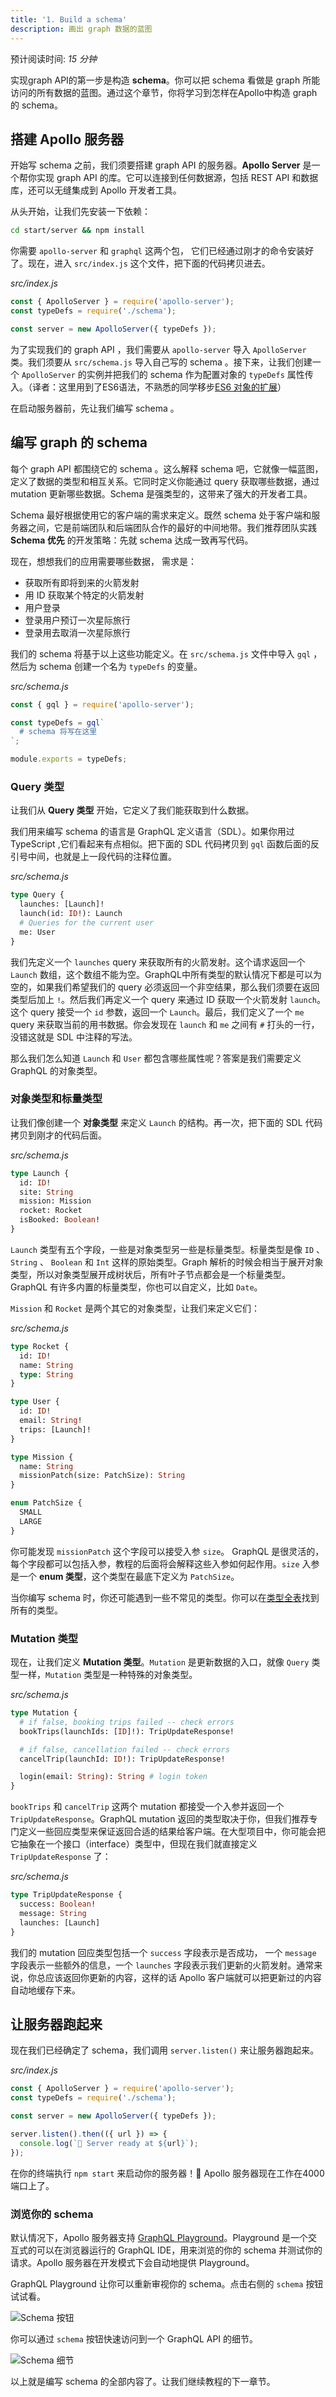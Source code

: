 ```yaml
---
title: '1. Build a schema'
description: 画出 graph 数据的蓝图
---
```


预计阅读时间: _15 分钟_

实现graph API的第一步是构造 **schema**。你可以把 schema 看做是 graph 所能访问的所有数据的蓝图。通过这个章节，你将学习到怎样在Apollo中构造 graph 的 schema。

## 搭建 Apollo 服务器

开始写 schema 之前，我们须要搭建 graph API 的服务器。**Apollo Server** 是一个帮你实现 graph API 的库。它可以连接到任何数据源，包括 REST API 和数据库，还可以无缝集成到 Apollo 开发者工具。

从头开始，让我们先安装一下依赖：

```bash
cd start/server && npm install
```

你需要 `apollo-server` 和 `graphql` 这两个包， 它们已经通过刚才的命令安装好了。现在，进入 `src/index.js` 这个文件，把下面的代码拷贝进去。

_src/index.js_

```js
const { ApolloServer } = require('apollo-server');
const typeDefs = require('./schema');

const server = new ApolloServer({ typeDefs });
```

为了实现我们的 graph API ，我们需要从 `apollo-server` 导入 `ApolloServer` 类。我们须要从 `src/schema.js` 导入自己写的 schema 。接下来，让我们创建一个 `ApolloServer` 的实例并把我们的 schema 作为配置对象的 `typeDefs` 属性传入。（译者：这里用到了ES6语法，不熟悉的同学移步[ES6 对象的扩展](http://es6.ruanyifeng.com/#docs/object)）

在启动服务器前，先让我们编写 schema 。

## 编写 graph 的 schema

每个 graph API 都围绕它的 schema 。这么解释 schema 吧，它就像一幅蓝图，定义了数据的类型和相互关系。它同时定义你能通过 query 获取哪些数据，通过 mutation 更新哪些数据。Schema 是强类型的，这带来了强大的开发者工具。

Schema 最好根据使用它的客户端的需求来定义。既然 schema 处于客户端和服务器之间，它是前端团队和后端团队合作的最好的中间地带。我们推荐团队实践 **Schema 优先** 的开发策略：先就 schema 达成一致再写代码。

现在，想想我们的应用需要哪些数据， 需求是：

- 获取所有即将到来的火箭发射
- 用 ID 获取某个特定的火箭发射
- 用户登录
- 登录用户预订一次星际旅行
- 登录用去取消一次星际旅行

我们的 schema 将基于以上这些功能定义。在 `src/schema.js` 文件中导入 `gql` ，然后为 schema 创建一个名为 `typeDefs` 的变量。

_src/schema.js_

```js
const { gql } = require('apollo-server');

const typeDefs = gql`
  # schema 将写在这里
`;

module.exports = typeDefs;
```

### Query 类型

让我们从 **Query 类型** 开始，它定义了我们能获取到什么数据。

我们用来编写 schema 的语言是 GraphQL 定义语言（SDL）。如果你用过 TypeScript ,它们看起来有点相似。把下面的 SDL 代码拷贝到 `gql` 函数后面的反引号中间，也就是上一段代码的注释位置。

_src/schema.js_

```graphql
type Query {
  launches: [Launch]!
  launch(id: ID!): Launch
  # Queries for the current user
  me: User
}
```

我们先定义一个 `launches` query 来获取所有的火箭发射。这个请求返回一个 `Launch` 数组，这个数组不能为空。GraphQL中所有类型的默认情况下都是可以为空的，如果我们希望我们的 query 必须返回一个非空结果，那么我们须要在返回类型后加上 `!`。然后我们再定义一个 query 来通过 ID 获取一个火箭发射 `launch`。这个 query 接受一个 `id` 参数，返回一个 `Launch`。最后，我们定义了一个 `me` query 来获取当前的用书数据。你会发现在 `launch` 和 `me` 之间有 `#` 打头的一行，没错这就是 SDL 中注释的写法。

那么我们怎么知道 `Launch` 和 `User` 都包含哪些属性呢？答案是我们需要定义 GraphQL 的对象类型。

### 对象类型和标量类型

让我们像创建一个 **对象类型** 来定义 `Launch` 的结构。再一次，把下面的 SDL 代码拷贝到刚才的代码后面。

_src/schema.js_

```graphql
type Launch {
  id: ID!
  site: String
  mission: Mission
  rocket: Rocket
  isBooked: Boolean!
}
```

`Launch` 类型有五个字段，一些是对象类型另一些是标量类型。标量类型是像 `ID` 、 `String` 、 `Boolean` 和 `Int` 这样的原始类型。Graph 解析的时候会相当于展开对象类型，所以对象类型展开成树状后，所有叶子节点都会是一个标量类型。GraphQL 有许多内置的标量类型，你也可以自定义，比如 `Date`。

<!-- TODO， link to custom scalars -->

`Mission` 和 `Rocket` 是两个其它的对象类型，让我们来定义它们：

_src/schema.js_

```graphql
type Rocket {
  id: ID!
  name: String
  type: String
}

type User {
  id: ID!
  email: String!
  trips: [Launch]!
}

type Mission {
  name: String
  missionPatch(size: PatchSize): String
}

enum PatchSize {
  SMALL
  LARGE
}
```

你可能发现 `missionPatch` 这个字段可以接受入参  `size`。 GraphQL 是很灵活的，每个字段都可以包括入参，教程的后面将会解释这些入参如何起作用。`size` 入参是一个 **enum 类型**，这个类型在最底下定义为 `PatchSize`。

当你编写 schema 时，你还可能遇到一些不常见的类型。你可以在[类型全表](https://devhints.io/graphql#schema)找到所有的类型。

### Mutation 类型

现在，让我们定义 **Mutation 类型**。`Mutation` 是更新数据的入口，就像 `Query` 类型一样，`Mutation` 类型是一种特殊的对象类型。

_src/schema.js_

```graphql
type Mutation {
  # if false, booking trips failed -- check errors
  bookTrips(launchIds: [ID]!): TripUpdateResponse!

  # if false, cancellation failed -- check errors
  cancelTrip(launchId: ID!): TripUpdateResponse!

  login(email: String): String # login token
}
```

`bookTrips` 和 `cancelTrip` 这两个 mutation 都接受一个入参并返回一个 `TripUpdateResponse`。GraphQL mutation 返回的类型取决于你，但我们推荐专门定义一些回应类型来保证返回合适的结果给客户端。在大型项目中，你可能会把它抽象在一个接口（interface）类型中，但现在我们就直接定义 `TripUpdateResponse` 了：

_src/schema.js_

```graphql
type TripUpdateResponse {
  success: Boolean!
  message: String
  launches: [Launch]
}
```

我们的 mutation 回应类型包括一个 `success` 字段表示是否成功， 一个 `message` 字段表示一些额外的信息，一个 `launches` 字段表示我们更新的火箭发射。通常来说，你总应该返回你更新的内容，这样的话 Apollo 客户端就可以把更新过的内容自动地缓存下来。

## 让服务器跑起来

现在我们已经确定了 schema，我们调用 `server.listen()` 来让服务器跑起来。

_src/index.js_

```js
const { ApolloServer } = require('apollo-server');
const typeDefs = require('./schema');

const server = new ApolloServer({ typeDefs });

server.listen().then(({ url }) => {
  console.log(`🚀 Server ready at ${url}`);
});
```

在你的终端执行 `npm start` 来启动你的服务器！🎉 Apollo 服务器现在工作在4000端口上了。

### 浏览你的 schema

默认情况下，Apollo 服务器支持 [GraphQL Playground](https://www.apollographql.com/docs/apollo-server/features/graphql-playground/)。Playground 是一个交互式的可以在浏览器运行的 GraphQL IDE，用来浏览的你的 schema 并测试你的请求。Apollo 服务器在开发模式下会自动地提供 Playground。

GraphQL Playground 让你可以重新审视你的 schema。点击右侧的 `schema` 按钮试试看。

![Schema 按钮](../assets/schematab.png)

你可以通过 `schema` 按钮快速访问到一个 GraphQL API 的细节。

![Schema 细节](../assets/moredetailsonatype.png)

以上就是编写 schema 的全部内容了。让我们继续教程的下一章节。